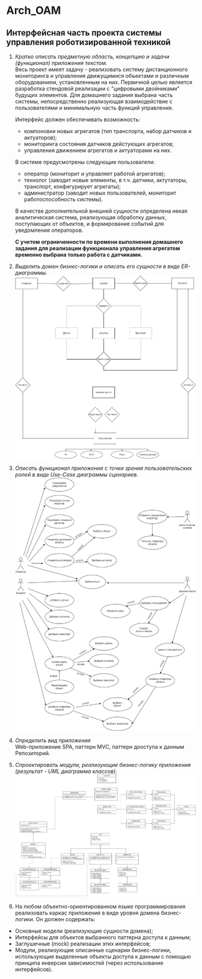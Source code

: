# Arch_OAM
## Интерфейсная часть проекта системы управления роботизированной техникой
1. _Кратко описать предметную область, концепцию и задачи (функционал) приложения текстом._    
   Весь проект имеет задачу - реализовать систему дистанционного мониторинга и управления движущимися объектами и различным оборудованием, установленным на них.
   Первичной целью является разработка стендовой реализации с "цифровыми двойниками" будущих элементов.
   Для домашнего задания выбрана часть системы, непосредственно реализующая взаимодействие с пользователями и минимальную часть функций управления.
   
   Интерфейс должен обеспечивать возможность:
   - компоновки новых агрегатов (тип транспорта, набор датчиков и актуаторов);
   - мониторинга состояния датчиков дейстующих агрегатов;
   - управления движением агрегатов и актуаторами на них.  
   
   В системе предусмотрены следующие пользователи:
   - оператор (мониторит и управляет работой агрегатов);
   - технолог (заводит новые элементы, в т.ч. датчики, актутаторы, транспорт, конфигурирует агрегаты);
   - администратор (заводит новых пользователей, мониторит работоспособность системы). 
   
   В качестве дополнительной внешней сущности определена некая аналитическая система, реализующая обработку данных, поступающих от объектов, и формирование событий    для уведомления операторов.  
   
   __С учетом ограниченности по времени выполнения домашнего задания для реализации функционала управления агрегатом временно выбрана только работа с датчиками.__  
   
3. _Выделить домен бизнес-логики и описать его сущности в виде ER-диаграммы._   
   ![Очень простая ER диаграмма](https://github.com/rsamohvalov/Arch_OAM/blob/main/ER.jpg) 
5. _Описать функционал приложения с точки зрения пользовательских ролей в виде Use-Case диаграммы сценариев._    
   ![Use-Case диаграмма](https://github.com/rsamohvalov/Arch_OAM/blob/main/Use-case.jpg)
6. _Определить вид приложения_  
   Web-приложение SPA, паттерн MVC, паттерн дооступа к данным Репозиторий.  
8. _Спроектировать модули, реализующие бизнес-логику приложения (результат - UML диаграмма классов)._  
   ![Диаграмма классов](https://github.com/rsamohvalov/Arch_OAM/blob/main/ClassUML.jpg)
10. На любом объектно-ориентированном языке программирования реализовать каркас приложения в виде уровня домена бизнес-логики. Он должен содержать:
+ Основные модели (реализующие сущности домена);
+ Интерфейсы для объектов выбранного паттерна доступа к данным;
+ Заглушечные (mock) реализации этих интерфейсов;
+ Модули, реализующие описанные сценарии бизнес-логики, использующие выделенные объекты доступа к данным с помощью принципа инверсии зависимостей (через использование интерфейсов).
